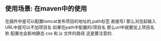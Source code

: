 ## 使用场景: 在maven中的使用
在插件中是可以配置tomcat发布项目的地址的,path标签 直接写/ 那么浏览起输入URL中就可以不加项目名 如果在path中配置的/项目名 那么url中就要加上项目名称
配置也会影响静态 css 和 js 文件的路径 这是要注意的.

